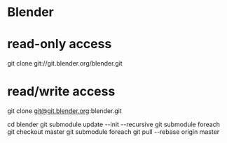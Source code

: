 # Blender     
# read-only access
git clone git://git.blender.org/blender.git

# read/write access
git clone git@git.blender.org:blender.git

cd blender
git submodule update --init --recursive
git submodule foreach git checkout master
git submodule foreach git pull --rebase origin master
